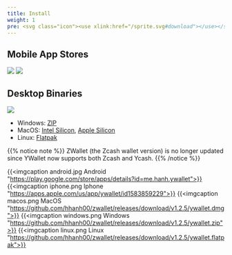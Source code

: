```yaml
---
title: Install
weight: 1
pre: <svg class="icon"><use xlink:href="/sprite.svg#download"></use></svg>
---
```


## Mobile App Stores

<a href="https://play.google.com/store/apps/details?id=me.hanh.ywallet"><img class="download-badge" src="../google-store-badge.svg"></a>
<a href="https://apps.apple.com/us/app/ywallet/id1583859229"><img class="download-badge" src="../apple-store-badge.svg"></a>

## Desktop Binaries
<a href="https://www.microsoft.com/en-us/p/ywallet/9pjz924hs2s6"><img class="download-badge" src="../microsoft-store-badge.svg"></a>
- Windows: [ZIP](https://github.com/hhanh00/zwallet/releases/download/v1.2.9/ywallet.zip)
- MacOS: [Intel Silicon](https://github.com/hhanh00/zwallet/releases/download/v1.2.9/ywallet.dmg), [Apple Silicon](https://github.com/hhanh00/zwallet/releases/download/v1.2.9/ywallet-m1.dmg)
- Linux: [Flatpak](https://github.com/hhanh00/zwallet/releases/download/v1.2.9/ywallet.flatpak)


{{% notice note %}}
ZWallet (the Zcash wallet version) is no longer updated since YWallet now supports both Zcash and Ycash. 
{{% /notice %}} 


{{<imgcaption android.jpg Android "https://play.google.com/store/apps/details?id=me.hanh.ywallet">}}
{{<imgcaption iphone.png Iphone "https://apps.apple.com/us/app/ywallet/id1583859229">}}
{{<imgcaption macos.png MacOS "https://github.com/hhanh00/zwallet/releases/download/v1.2.5/ywallet.dmg">}}
{{<imgcaption windows.png Windows "https://github.com/hhanh00/zwallet/releases/download/v1.2.5/ywallet.zip">}}
{{<imgcaption linux.png Linux "https://github.com/hhanh00/zwallet/releases/download/v1.2.5/ywallet.flatpak">}}
